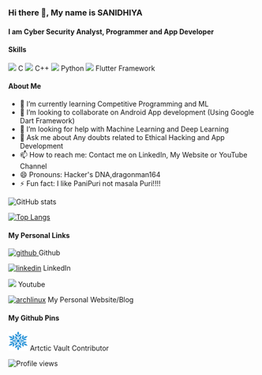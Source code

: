 ### Hi there 👋, My name is SANIDHIYA
#### I am Cyber Security Analyst, Programmer and App Developer



#### Skills 

<img src="https://img.icons8.com/color/48/000000/c-programming.png"/>   C 
<img src="https://img.icons8.com/color/48/000000/c-plus-plus-logo.png"/>  C++ 
<img src="https://img.icons8.com/color/48/000000/python.png"/> Python
<img src="https://img.icons8.com/color/48/000000/flutter.png"/>  Flutter Framework





#### About Me


- 🌱 I’m currently learning Competitive Programming and ML 
- 👯 I’m looking to collaborate on Android App development (Using Google Dart Framework) 
- 🤔 I’m looking for help with Machine Learning and Deep Learning 
- 💬 Ask me about Any doubts related to Ethical Hacking and App Development 
- 📫 How to reach me: Contact me on LinkedIn, My Website or YouTube Channel  
- 😄 Pronouns: Hacker's DNA,dragonman164 
- ⚡ Fun fact: I like PaniPuri not masala Puri!!!! 



![GitHub stats](https://github-readme-stats.vercel.app/api?username=dragonman164&show_icons=truee&theme=radical)  

[![Top Langs](https://github-readme-stats.vercel.app/api/top-langs/?username=dragonman164&layout=compact&theme=radical)](https://github.com/anuraghazra/github-readme-stats)


#### My Personal Links

[<img src='https://cdn.jsdelivr.net/npm/simple-icons@3.0.1/icons/github.svg' alt='github'  height='40'>   ](https://github.com/dragonman164)    Github      


[<img src='https://img.icons8.com/color/48/000000/linkedin.png' alt='linkedin' height='40'>](https://www.linkedin.com/in/sanidhiya-g-86a427192/) LinkedIn  

[<img src="https://img.icons8.com/fluent/48/000000/youtube-play.png"/>](https://www.youtube.com/channel/UCBg5oRaC1bKbx1LaqY5HWYA) Youtube

[<img src='https://hackersdna.ml/wp-content/uploads/2020/05/cropped-c5b752cc0bf052877e4057d6cb4d7203-assassins-creed-logo-assasins-creed-32x32.jpg' alt='archlinux' height='40'>](https://hackersdna.ml) My Personal Website/Blog

#### My Github Pins

<a href='https://archiveprogram.github.com/'><img src='https://raw.githubusercontent.com/acervenky/animated-github-badges/master/assets/acbadge.gif' width='40' height='40'></a>    Artctic Vault Contributor 



![Profile views](https://gpvc.arturio.dev/dragonman164)  
